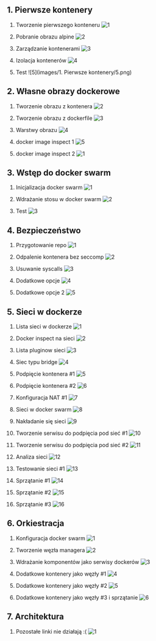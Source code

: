 ## 1. Pierwsze kontenery

1. Tworzenie pierwszego konteneru
![1](images/1-Pierwsze-kontenery/1.png)

2. Pobranie obrazu alpine
![2](images/1-Pierwsze-kontenery/2.png)

3. Zarządzanie kontenerami 
![3](images/1-Pierwsze-kontenery/3.png)

4. Izolacja kontenerów
![4](images/1-Pierwsze-kontenery/4.png)

5. Test
![5](images/1. Pierwsze kontenery/5.png)

## 2. Własne obrazy dockerowe

1. Tworzenie obrazu z kontenera
![2](images/2-Własne-obrazy-dockerowe/6.png)

2. Tworzenie obrazu z dockerfile
![3](images/2-Własne-obrazy-dockerowe/7.png)

3. Warstwy obrazu
![4](images/2-Własne-obrazy-dockerowe/8.png)

4. docker image inspect 1 
![5](images/2-Własne-obrazy-dockerowe/9.png)

5. docker image inspect 2
![1](images/2-Własne-obrazy-dockerowe/10.png)


## 3. Wstęp do docker swarm

1. Inicjalizacja docker swarm
![1](images/3-Wstęp-do-docker-swarm1.png)

2. Wdrażanie stosu w docker swarm
![2](images/3-Wstęp-do-docker-swarm/2.png)

3. Test
![3](images/3-Wstęp-do-docker-swarm/3.png)

## 4. Bezpieczeństwo

1. Przygotowanie repo
![1](images/4-Bezpieczeństwo/1.png)

2. Odpalenie kontenera bez seccomp
![2](images/4-Bezpieczeństwo/2.png)

3. Usuwanie syscalls
![3](images/4-Bezpieczeństwo/3.png)

4. Dodatkowe opcje
![4](images/4-Bezpieczeństwo/4.png)

5. Dodatkowe opcje 2
![5](images/4-Bezpieczeństwo/5.png)

## 5. Sieci w dockerze

1. Lista sieci w dockerze
![1](images/5-Sieci-w-dockerze/1.png)

2. Docker inspect na sieci
![2](images/5-Sieci-w-dockerze/2.png)

3. Lista pluginow sieci
![3](images/5-Sieci-w-dockerze/3.png)

4. Siec typu bridge
![4](images/5-Sieci-w-dockerze/4.png)

5. Podpięcie kontenera #1
![5](images/5-Sieci-w-dockerze/5.png)

6. Podpięcie kontenera #2
![6](images/5-Sieci-w-dockerze/6.png)

7. Konfiguracja NAT #1
![7](images/5-Sieci-w-dockerze/7.png)

8. Sieci w docker swarm
![8](images/5-Sieci-w-dockerze/8.png)

9. Nakładanie się sieci
![9](images/5-Sieci-w-dockerze/9.png)

10. Tworzenie serwisu do podpięcia pod sieć #1
![10](images/5-Sieci-w-dockerze/10.png)

11. Tworzenie serwisu do podpięcia pod sieć #2
![11](images/5-Sieci-w-dockerze/11.png)

12. Analiza sieci
![12](images/5-Sieci-w-dockerze/12.png)

13. Testowanie sieci #1
![13](images/5-Sieci-w-dockerze/13.png)

14. Sprzątanie #1
![14](images/5-Sieci-w-dockerze/14.png)

15. Sprzątanie #2
![15](images/5-Sieci-w-dockerze/15.png)

16. Sprzątanie #3
![16](images/5-Sieci-w-dockerze/16.png)

## 6. Orkiestracja

1. Konfiguracja docker swarm
![1](images/6-Orkiestracja/1.png)

2. Tworzenie węzła managera
![2](images/6-Orkiestracja/2.png)

3. Wdrażanie komponentów jako serwisy dockerów
![3](images/6-Orkiestracja/3.png)

4. Dodatkowe kontenery jako węzły #1
![4](images/6-Orkiestracja/4.png)

5. Dodatkowe kontenery jako węzły #2
![5](images/6-Orkiestracja/5.png)

6. Dodatkowe kontenery jako węzły #3 i sprzątanie
![6](images/6-Orkiestracja/6.png)

## 7. Architektura

1. Pozostałe linki nie działają :(
![1](images/7-Architektura/1.png)

